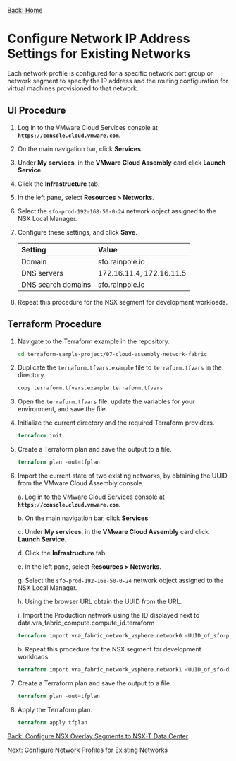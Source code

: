 [Back: Home](README.md)

# Configure Network IP Address Settings for Existing Networks

Each network profile is configured for a specific network port group or network segment to specify the IP address and the routing configuration for virtual machines provisioned to that network.

## UI Procedure

1. Log in to the VMware Cloud Services console at **`https://console.cloud.vmware.com`**.

2. On the main navigation bar, click **Services**.

3. Under **My services**, in the **VMware Cloud Assembly** card click **Launch Service**.

4. Click the **Infrastructure** tab.

5. In the left pane, select **Resources > Networks**.

6. Select the `sfo-prod-192-168-50-0-24` network object assigned to the NSX Local Manager.

7. Configure these settings, and click **Save**.

   | **Setting**           | **Value**                |
   | :-                    | :-                       |
   | Domain                | sfo.rainpole.io          |
   | DNS servers           | 172.16.11.4, 172.16.11.5 |
   | DNS search domains    | sfo.rainpole.io          |

6. Repeat this procedure for the NSX segment for development workloads.

## Terraform Procedure

1. Navigate to the Terraform example in the repository.

   ```bash
   cd terraform-sample-project/07-cloud-assembly-network-fabric
   ```

2. Duplicate the `terraform.tfvars.example` file to `terraform.tfvars` in the directory.

   ```bash
   copy terraform.tfvars.example terraform.tfvars
   ```

3. Open the `terraform.tfvars` file, update the variables for your environment, and save the file.

4. Initialize the current directory and the required Terraform providers.

   ```terraform
   terraform init
   ```

5. Create a Terraform plan and save the output to a file.

   ```terraform
   terraform plan -out=tfplan
   ```

6. Import the current state of two existing networks, by obtaining the UUID from the VMware Cloud Assembly console.

   a. Log in to the VMware Cloud Services console at **`https://console.cloud.vmware.com`**.

   b. On the main navigation bar, click **Services**.

   c. Under **My services**, in the **VMware Cloud Assembly** card click **Launch Service**.

   d. Click the **Infrastructure** tab.

   e. In the left pane, select **Resources > Networks**.

   g. Select the `sfo-prod-192-168-50-0-24` network object assigned to the NSX Local Manager.

   h. Using the browser URL obtain the UUID from the URL.

   i. Import the Production network using the ID displayed next to data.vra_fabric_compute.compute_id.terraform

   ```terraform
   terraform import vra_fabric_network_vsphere.network0 <UUID_of_sfo-prod-192-168-50-0-24>
   ```

   b. Repeat this procedure for the NSX segment for development workloads.

   ```terraform
   terraform import vra_fabric_network_vsphere.network1 <UUID_of_sfo-dev-192-168-51-0-24>
   ```

7. Create a Terraform plan and save the output to a file.

   ```terraform
   terraform plan -out=tfplan
   ```  

8. Apply the Terraform plan.

   ```terraform
   terraform apply tfplan
   ```

[Back: Configure NSX Overlay Segments to NSX-T Data Center](6-configure-nsx-segements.md)

[Next: Configure Network Profiles for Existing Networks](8-configure-network-profile.md)
